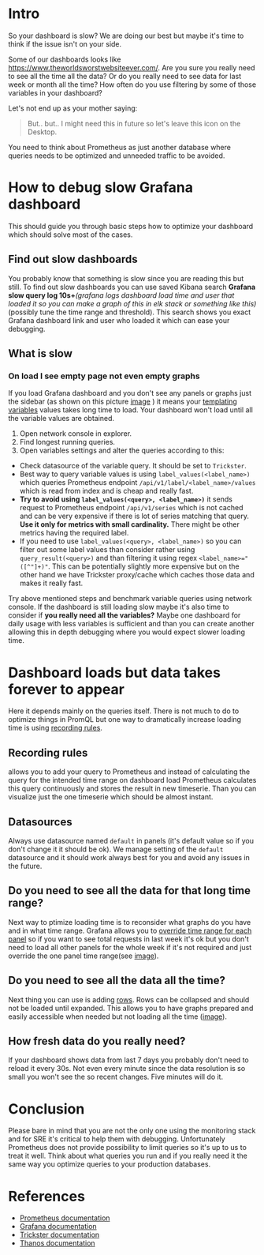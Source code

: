 # Intro 

So your dashboard is slow? We are doing our best but maybe it's time to think if the issue isn't on your side.

Some of our dashboards looks like https://www.theworldsworstwebsiteever.com/. Are you sure you really need to see all the time all the data? 
Or do you really need to see data for last week or month all the time? How often do you use filtering by some of those variables in your dashboard?

Let's not end up as your mother saying:
> But.. but.. I might need this in future so let's leave this icon on the Desktop.

You need to think about Prometheus as just another database where queries needs to be optimized and unneeded traffic to be avoided.

# How to debug slow Grafana dashboard
This should guide you through basic steps how to optimize your dashboard which should solve most of the cases.

## Find out slow dashboards
You probably know that something is slow since you are reading this but still.
To find out slow dashboards you can use saved Kibana search **Grafana slow query log 10s+**_(grafana logs dashboard load time and user that loaded it so you can make a graph of this in elk stack or something like this)_(possibly tune the time range and threshold). This search shows you exact Grafana dashboard link and user who loaded it which can ease your debugging.

## What is slow 

### On load I see empty page not even empty graphs
If you load Grafana dashboard and you don't see any panels or graphs just the sidebar (as  shown on this picture [image](long-loading-variables-time.png)
) it means your [templating variables](http://docs.grafana.org/reference/templating/#variables) values takes long time to load. Your dashboard won't load until all the variable values are obtained.



1. Open network console in explorer.
1. Find longest running queries.
1. Open variables settings and alter the queries according to this:

- Check datasource of the variable query. It should be set to `Trickster`.
- Best way to query variable values is using `label_values(<label_name>)` which queries Prometheus endpoint `/api/v1/label/<label_name>/values` which is read from index and is cheap and really fast.
- **Try to avoid using `label_values(<query>, <label_name>)`** it sends request to Prometheus endpoint `/api/v1/series` which is not cached and can be very expensive if there is lot of series matching that query. **Use it only for metrics with small cardinality.** There might be other metrics having the required label. 
- If you need to use `label_values(<query>, <label_name>)` so you can filter out some label values than consider rather using `query_result(<query>)` and than filtering it using regex `<label_name>="([^"]+)"`. This can be potentially slightly more expensive but on the other hand we have Trickster proxy/cache which caches those data and makes it really fast.

Try above mentioned steps and benchmark variable queries using network console.
If the dashboard is still loading slow maybe it's also time to consider if **you really need all the variables?** Maybe one dashboard for daily usage with less variables is sufficient and than you can create another allowing this in depth debugging where you would expect slower loading time.

# Dashboard loads but data takes forever to appear
Here it depends mainly on the queries itself. There is not much to do to optimize things in PromQL but one way to dramatically increase loading time is using [recording rules](https://prometheus.io/docs/practices/rules/).

## Recording rules
allows you to add your query to Prometheus and instead of calculating the query for the intended time range on dashboard load Prometheus calculates this query continuously and stores the result in new timeserie. Than you can visualize just the one timeserie which should be almost instant. 

## Datasources
Always use datasource named `default` in panels (it's default value so if you don't change it it should be ok). We manage setting of the `default` datasource and it should work always best for you and avoid any issues in the future. 

## Do you need to see all the data for that long time range?
Next way to ptimize loading time is to reconsider what graphs do you have and in what time range. Grafana allows you to [override time range for each panel](http://docs.grafana.org/reference/timerange/#panel-time-overrides-timeshift) so if you want to see total requests in last week it's ok but you don't need to load all other panels for the whole week if it's not required and just override the one panel time range(see [image](/uploads/-/system/personal_snippet/402/9ce7fd3d00ac32b25a52bcdf79acb901/image.png)).

## Do you need to see all the data all the time?
Next thing you can use is adding [rows](http://docs.grafana.org/guides/basic_concepts/#row). Rows can be collapsed and should not be loaded until expanded. This allows you to have graphs prepared and easily accessible when needed but not loading all the time ([image](/uploads/-/system/personal_snippet/402/4b3400cb38c68b74b62a6fe6c632e1a1/image.png)). 

## How fresh data do you really need?
If your dashboard shows data from last 7 days you probably don't need to reload it every 30s. Not even every minute since the data resolution is so small you won't see the so recent changes. Five minutes will do it.

# Conclusion
Please bare in mind that you are not the only one using the monitoring stack and for SRE it's critical to help them with debugging. Unfortunately Prometheus does not provide possibility to limit queries so it's up to us to treat it well. Think about what queries you run and if you really need it the same way you optimize queries to your production databases.


# References
- [Prometheus documentation](https://prometheus.io/docs/introduction/overview/)
- [Grafana documentation](http://docs.grafana.org/)
- [Trickster documentation](https://github.com/Comcast/trickster/blob/master/README.md)
- [Thanos documentation](https://github.com/improbable-eng/thanos/blob/master/README.md)
